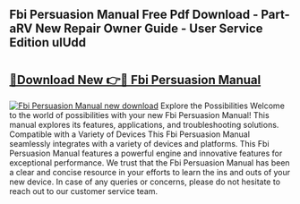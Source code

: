 ## Fbi Persuasion Manual Free Pdf Download - Part-aRV New Repair Owner Guide - User Service Edition uIUdd

# <h2><a href="http://bc4082.oget.top/?id=Fbi+Persuasion+Manual">🔗Download New 👉🔴 Fbi Persuasion Manual</a></h2>

[![Fbi Persuasion Manual new download](https://i.imgur.com/5g1atiW.png)](http://bc4082.oget.top/?id=Fbi+Persuasion+Manual)
Explore the Possibilities Welcome to the world of possibilities with your new Fbi Persuasion Manual! This manual explores its features, applications, and troubleshooting solutions. Compatible with a Variety of Devices This Fbi Persuasion Manual seamlessly integrates with a variety of devices and platforms. This Fbi Persuasion Manual features a powerful engine and innovative features for exceptional performance. We trust that the Fbi Persuasion Manual has been a clear and concise resource in your efforts to learn the ins and outs of your new device. In case of any queries or concerns, please do not hesitate to reach out to our customer service team.
